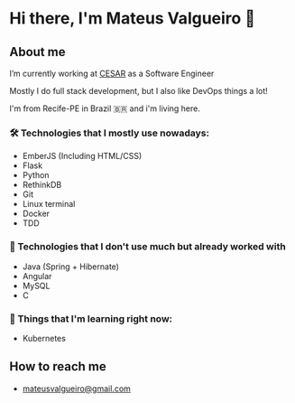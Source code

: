 # Hi there, I'm Mateus Valgueiro 👋

## About me

I’m currently working at [CESAR](https://www.cesar.org.br/) as a Software Engineer

Mostly I do full stack development, but I also like DevOps things a lot!


I'm from Recife-PE in Brazil :brazil: and i'm living here.

### 🛠 Technologies that I mostly use nowadays:
* EmberJS (Including HTML/CSS) 
* Flask
* Python
* RethinkDB
* Git 
* Linux terminal
* Docker
* TDD


### 🔧 Technologies that I don't use much but already worked with
* Java (Spring + Hibernate)
* Angular
* MySQL
* C


### 🎒 Things that I'm learning right now:
* Kubernetes

 
 ## How to reach me
 * mateusvalgueiro@gmail.com
